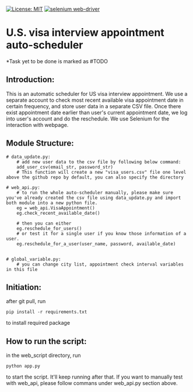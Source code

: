 [![License: MIT](https://img.shields.io/badge/License-MIT-yellow.svg)](https://opensource.org/licenses/MIT)
[![selenium web-driver](https://repology.org/badge/latest-versions/selenium-all-drivers.svg)](https://repology.org/project/ruby:selenium-webdriver/versions)


# U.S. visa interview appointment auto-scheduler
*Task yet to be done is marked as #TODO

## Introduction:

This is an automatic scheduler for US visa interview appointment. We use a separate account to check most recent available visa appointment date in certain frequency, and store user data in a separate CSV file. Once there exist appointment date earlier than user's current appointment date, we log into user's account and do the reschedule. 
We use Selenium for the interaction with webpage.

## Module Structure:
```Python3
# data_update.py:
    # add new user data to the csv file by following below command:
    add_user_csv(email_str, password_str)
    # This function will create a new "visa_users.csv" file one level above the github repo by default, you can also specify the directory

# web_api.py:
    # to run the whole auto-scheduler manually, please make sure you've already created the csv file using data_update.py and import both module into a new python file.
    eg = web_api.VisaAppointment()
    eg.check_recent_available_date()

    # then you can either
    eg.reschedule_for_users()
    # or test it for a single user if you know those information of a user.
    eg.reschedule_for_a_user(user_name, password, available_date)
            

# global_variable.py:
    # you can change city list, appointment check interval variables in this file
```

## Initiation:

after git pull, run 
```
pip install -r requirements.txt
```
to install required package


## How to run the script:

in the web_script directory, run 
```
python app.py
```
to start the script. It'll keep running after that.
If you want to manually test with web_api, please follow commans under web_api.py section above.




